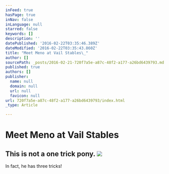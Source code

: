 ```yaml
---
inFeed: true
hasPage: true
inNav: false
inLanguage: null
starred: false
keywords: []
description: ''
datePublished: '2016-02-22T03:35:46.389Z'
dateModified: '2016-02-22T03:35:43.860Z'
title: "Meet Meno at Vail Stables\_"
author: []
sourcePath: _posts/2016-02-21-720f7a5e-a87c-48f2-a177-a26bd6439793.md
published: true
authors: []
publisher:
  name: null
  domain: null
  url: null
  favicon: null
url: 720f7a5e-a87c-48f2-a177-a26bd6439793/index.html
_type: Article

---
```

# Meet Meno at Vail Stables 

## This is not a one trick pony. ![](https://the-grid-user-content.s3-us-west-2.amazonaws.com/15933d79-766c-4747-814f-2725e8aa796e.png)

In fact, he has three tricks!